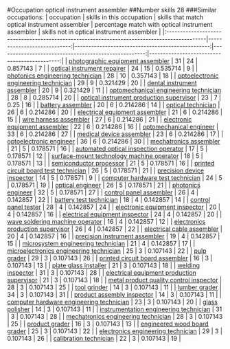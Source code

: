 #Occupation optical instrument assembler
##Number skills 28
###Similar occupations:
| occupation                                                                                  |   skills in this occupation |   skills that match optical instrument assembler |   percentage match with optical instrument assembler |   skills not in optical instrument assembler |
|:--------------------------------------------------------------------------------------------|----------------------------:|-------------------------------------------------:|-----------------------------------------------------:|---------------------------------------------:|
| [photographic equipment assembler](photographic_equipment_assembler.md)                     |                          31 |                                               24 |                                             0.857143 |                                            7 |
| [optical instrument repairer](optical_instrument_repairer.md)                               |                          24 |                                               15 |                                             0.535714 |                                            9 |
| [photonics engineering technician](photonics_engineering_technician.md)                     |                          28 |                                               10 |                                             0.357143 |                                           18 |
| [optoelectronic engineering technician](optoelectronic_engineering_technician.md)           |                          29 |                                                9 |                                             0.321429 |                                           20 |
| [dental instrument assembler](dental_instrument_assembler.md)                               |                          20 |                                                9 |                                             0.321429 |                                           11 |
| [optomechanical engineering technician](optomechanical_engineering_technician.md)           |                          28 |                                                8 |                                             0.285714 |                                           20 |
| [optical instrument production supervisor](optical_instrument_production_supervisor.md)     |                          23 |                                                7 |                                             0.25     |                                           16 |
| [battery assembler](battery_assembler.md)                                                   |                          20 |                                                6 |                                             0.214286 |                                           14 |
| [optical technician](optical_technician.md)                                                 |                          26 |                                                6 |                                             0.214286 |                                           20 |
| [electrical equipment assembler](electrical_equipment_assembler.md)                         |                          21 |                                                6 |                                             0.214286 |                                           15 |
| [wire harness assembler](wire_harness_assembler.md)                                         |                          27 |                                                6 |                                             0.214286 |                                           21 |
| [electronic equipment assembler](electronic_equipment_assembler.md)                         |                          22 |                                                6 |                                             0.214286 |                                           16 |
| [optomechanical engineer](optomechanical_engineer.md)                                       |                          33 |                                                6 |                                             0.214286 |                                           27 |
| [medical device assembler](medical_device_assembler.md)                                     |                          23 |                                                6 |                                             0.214286 |                                           17 |
| [optoelectronic engineer](optoelectronic_engineer.md)                                       |                          36 |                                                6 |                                             0.214286 |                                           30 |
| [mechatronics assembler](mechatronics_assembler.md)                                         |                          21 |                                                5 |                                             0.178571 |                                           16 |
| [automated optical inspection operator](automated_optical_inspection_operator.md)           |                          17 |                                                5 |                                             0.178571 |                                           12 |
| [surface-mount technology machine operator](surface-mount_technology_machine_operator.md)   |                          18 |                                                5 |                                             0.178571 |                                           13 |
| [semiconductor processor](semiconductor_processor.md)                                       |                          21 |                                                5 |                                             0.178571 |                                           16 |
| [printed circuit board test technician](printed_circuit_board_test_technician.md)           |                          26 |                                                5 |                                             0.178571 |                                           21 |
| [precision device inspector](precision_device_inspector.md)                                 |                          14 |                                                5 |                                             0.178571 |                                            9 |
| [computer hardware test technician](computer_hardware_test_technician.md)                   |                          24 |                                                5 |                                             0.178571 |                                           19 |
| [optical engineer](optical_engineer.md)                                                     |                          26 |                                                5 |                                             0.178571 |                                           21 |
| [photonics engineer](photonics_engineer.md)                                                 |                          32 |                                                5 |                                             0.178571 |                                           27 |
| [control panel assembler](control_panel_assembler.md)                                       |                          26 |                                                4 |                                             0.142857 |                                           22 |
| [battery test technician](battery_test_technician.md)                                       |                          18 |                                                4 |                                             0.142857 |                                           14 |
| [control panel tester](control_panel_tester.md)                                             |                          28 |                                                4 |                                             0.142857 |                                           24 |
| [electronic equipment inspector](electronic_equipment_inspector.md)                         |                          20 |                                                4 |                                             0.142857 |                                           16 |
| [electrical equipment inspector](electrical_equipment_inspector.md)                         |                          24 |                                                4 |                                             0.142857 |                                           20 |
| [wave soldering machine operator](wave_soldering_machine_operator.md)                       |                          16 |                                                4 |                                             0.142857 |                                           12 |
| [electronics production supervisor](electronics_production_supervisor.md)                   |                          26 |                                                4 |                                             0.142857 |                                           22 |
| [electrical cable assembler](electrical_cable_assembler.md)                                 |                          20 |                                                4 |                                             0.142857 |                                           16 |
| [precision instrument assembler](precision_instrument_assembler.md)                         |                          19 |                                                4 |                                             0.142857 |                                           15 |
| [microsystem engineering technician](microsystem_engineering_technician.md)                 |                          21 |                                                4 |                                             0.142857 |                                           17 |
| [microelectronics engineering technician](microelectronics_engineering_technician.md)       |                          25 |                                                3 |                                             0.107143 |                                           22 |
| [pulp grader](pulp_grader.md)                                                               |                          29 |                                                3 |                                             0.107143 |                                           26 |
| [printed circuit board assembler](printed_circuit_board_assembler.md)                       |                          16 |                                                3 |                                             0.107143 |                                           13 |
| [plate glass installer](plate_glass_installer.md)                                           |                          21 |                                                3 |                                             0.107143 |                                           18 |
| [welding inspector](welding_inspector.md)                                                   |                          31 |                                                3 |                                             0.107143 |                                           28 |
| [electrical equipment production supervisor](electrical_equipment_production_supervisor.md) |                          21 |                                                3 |                                             0.107143 |                                           18 |
| [metal product quality control inspector](metal_product_quality_control_inspector.md)       |                          28 |                                                3 |                                             0.107143 |                                           25 |
| [tool grinder](tool_grinder.md)                                                             |                          14 |                                                3 |                                             0.107143 |                                           11 |
| [lumber grader](lumber_grader.md)                                                           |                          34 |                                                3 |                                             0.107143 |                                           31 |
| [product assembly inspector](product_assembly_inspector.md)                                 |                          14 |                                                3 |                                             0.107143 |                                           11 |
| [computer hardware engineering technician](computer_hardware_engineering_technician.md)     |                          23 |                                                3 |                                             0.107143 |                                           20 |
| [glass polisher](glass_polisher.md)                                                         |                          14 |                                                3 |                                             0.107143 |                                           11 |
| [instrumentation engineering technician](instrumentation_engineering_technician.md)         |                          31 |                                                3 |                                             0.107143 |                                           28 |
| [mechatronics engineering technician](mechatronics_engineering_technician.md)               |                          28 |                                                3 |                                             0.107143 |                                           25 |
| [product grader](product_grader.md)                                                         |                          16 |                                                3 |                                             0.107143 |                                           13 |
| [engineered wood board grader](engineered_wood_board_grader.md)                             |                          25 |                                                3 |                                             0.107143 |                                           22 |
| [electronics engineering technician](electronics_engineering_technician.md)                 |                          29 |                                                3 |                                             0.107143 |                                           26 |
| [calibration technician](calibration_technician.md)                                         |                          22 |                                                3 |                                             0.107143 |                                           19 |
